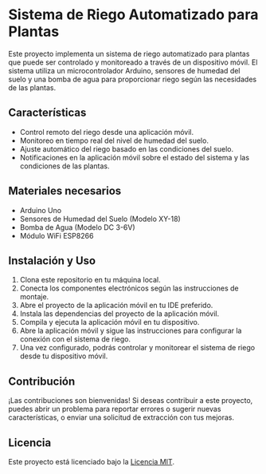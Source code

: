 # Sistema de Riego Automatizado para Plantas

Este proyecto implementa un sistema de riego automatizado para plantas que puede ser controlado y monitoreado a través de un dispositivo móvil. El sistema utiliza un microcontrolador Arduino, sensores de humedad del suelo y una bomba de agua para proporcionar riego según las necesidades de las plantas.

## Características

- Control remoto del riego desde una aplicación móvil.
- Monitoreo en tiempo real del nivel de humedad del suelo.
- Ajuste automático del riego basado en las condiciones del suelo.
- Notificaciones en la aplicación móvil sobre el estado del sistema y las condiciones de las plantas.

## Materiales necesarios

- Arduino Uno
- Sensores de Humedad del Suelo (Modelo XY-18)
- Bomba de Agua (Modelo DC 3-6V)
- Módulo WiFi ESP8266

## Instalación y Uso

1. Clona este repositorio en tu máquina local.
2. Conecta los componentes electrónicos según las instrucciones de montaje.
3. Abre el proyecto de la aplicación móvil en tu IDE preferido.
4. Instala las dependencias del proyecto de la aplicación móvil.
5. Compila y ejecuta la aplicación móvil en tu dispositivo.
6. Abre la aplicación móvil y sigue las instrucciones para configurar la conexión con el sistema de riego.
7. Una vez configurado, podrás controlar y monitorear el sistema de riego desde tu dispositivo móvil.

## Contribución

¡Las contribuciones son bienvenidas! Si deseas contribuir a este proyecto, puedes abrir un problema para reportar errores o sugerir nuevas características, o enviar una solicitud de extracción con tus mejoras.

## Licencia

Este proyecto está licenciado bajo la [Licencia MIT](LICENSE).
